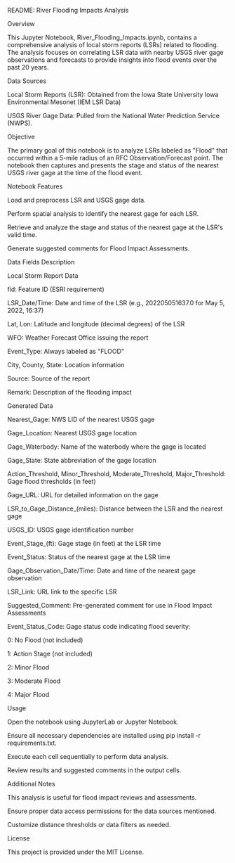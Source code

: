 README: River Flooding Impacts Analysis

Overview

This Jupyter Notebook, River_Flooding_Impacts.ipynb, contains a comprehensive analysis of local storm reports (LSRs) related to flooding. The analysis focuses on correlating LSR data with nearby USGS river gage observations and forecasts to provide insights into flood events over the past 20 years.

Data Sources

Local Storm Reports (LSR): Obtained from the Iowa State University Iowa Environmental Mesonet (IEM LSR Data)

USGS River Gage Data: Pulled from the National Water Prediction Service (NWPS).

Objective

The primary goal of this notebook is to analyze LSRs labeled as "Flood" that occurred within a 5-mile radius of an RFC Observation/Forecast point. The notebook then captures and presents the stage and status of the nearest USGS river gage at the time of the flood event.

Notebook Features

Load and preprocess LSR and USGS gage data.

Perform spatial analysis to identify the nearest gage for each LSR.

Retrieve and analyze the stage and status of the nearest gage at the LSR's valid time.

Generate suggested comments for Flood Impact Assessments.

Data Fields Description

Local Storm Report Data

fid: Feature ID (ESRI requirement)

LSR_Date/Time: Date and time of the LSR (e.g., 202205051637.0 for May 5, 2022, 16:37)

Lat, Lon: Latitude and longitude (decimal degrees) of the LSR

WFO: Weather Forecast Office issuing the report

Event_Type: Always labeled as "FLOOD"

City, County, State: Location information

Source: Source of the report

Remark: Description of the flooding impact

Generated Data

Nearest_Gage: NWS LID of the nearest USGS gage

Gage_Location: Nearest USGS gage location

Gage_Waterbody: Name of the waterbody where the gage is located

Gage_State: State abbreviation of the gage location

Action_Threshold, Minor_Threshold, Moderate_Threshold, Major_Threshold: Gage flood thresholds (in feet)

Gage_URL: URL for detailed information on the gage

LSR_to_Gage_Distance_(miles): Distance between the LSR and the nearest gage

USGS_ID: USGS gage identification number

Event_Stage_(ft): Gage stage (in feet) at the LSR time

Event_Status: Status of the nearest gage at the LSR time

Gage_Observation_Date/Time: Date and time of the nearest gage observation

LSR_Link: URL link to the specific LSR

Suggested_Comment: Pre-generated comment for use in Flood Impact Assessments

Event_Status_Code: Gage status code indicating flood severity:

0: No Flood (not included)

1: Action Stage (not included)

2: Minor Flood

3: Moderate Flood

4: Major Flood

Usage

Open the notebook using JupyterLab or Jupyter Notebook.

Ensure all necessary dependencies are installed using pip install -r requirements.txt.

Execute each cell sequentially to perform data analysis.

Review results and suggested comments in the output cells.

Additional Notes

This analysis is useful for flood impact reviews and assessments.

Ensure proper data access permissions for the data sources mentioned.

Customize distance thresholds or data filters as needed.

License

This project is provided under the MIT License.
